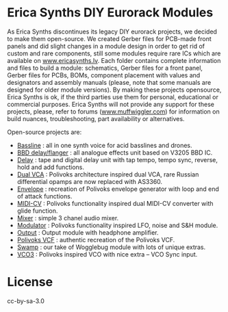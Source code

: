 Erica Synths DIY Eurorack Modules
=================================

As Erica Synths discontinues its legacy DIY eurorack projects, we decided to make them open-source. We created Gerber files for PCB-made front panels and did slight changes in a module design in order to get rid of custom and rare components, still some modules require rare ICs which are available on www.ericasynths.lv. Each folder contains complete information and files to build a module: schematics, Gerber files for a front panel, Gerber files for PCBs, BOMs, component placement with values and designators and assembly manuals (please, note that some manuals are designed for older module versions).
By making these projects opensource, Erica Synths is ok, if the third parties use them for personal, educational or commercial purposes.
Erica Synths will not provide any support for these projects, please, refer to forums (www.muffwiggler.com) for information on build nuances, troubleshooting, part availability or alternatives.
 
Open-source projects are:

* [Bassline](https://www.ericasynths.lv/shop/diy/diy-kits-1/diy-bassline/) : all in one synth voice for acid basslines and drones.
* [BBD delay/flanger](https://www.ericasynths.lv/shop/diy/diy-kits-1/diy-bbd-delayflanger/) : all analogue effects unit based on V3205 BBD IC.
* [Delay](https://www.ericasynths.lv/shop/diy/diy-kits-1/diy-delay/) : tape and digital delay unit with tap tempo, tempo sync, reverse, hold and add functions.
* [Dual VCA](https://www.ericasynths.lv/shop/diy/diy-kits-1/diy-polivoks-vca-ii/) : Polivoks architecture inspired dual VCA, rare Russian differential opamps are now replaced with AS3360.
* [Envelope](https://www.ericasynths.lv/shop/diy/diy-kits-1/diy-polivoks-eg-ii/) : recreation of Polivoks envelope generator with loop and end of attack functions.
* [MIDI-CV](https://www.ericasynths.lv/shop/diy/diy-kits-1/diy-midi-cv-ii/) : Polivoks functionality inspired dual MIDI-CV converter with glide function.
* [Mixer](https://www.ericasynths.lv/shop/diy/diy-kits-1/diy-mixer-ii/) : simple 3 chanel audio mixer.
* [Modulator](https://www.ericasynths.lv/shop/diy/diy-kits-1/diy-modulator-ii/) : Polivoks functionality inspired LFO, noise and S&H module.
* [Output](https://www.ericasynths.lv/shop/diy/diy-kits-1/diy-output-ii/) : Output module with headphone amplifier.
* [Polivoks VCF](https://www.ericasynths.lv/shop/diy/diy-kits-1/diy-polivoks-vcf-ii/) : authentic recreation of the Polivoks VCF.
* [Swamp](https://www.ericasynths.lv/shop/diy/diy-kits-1/diy-swamp/) : our take of Wogglebug module with lots of unique extras.
* [VCO3](https://www.ericasynths.lv/shop/diy/diy-kits-1/diy-polivoks-vco-ii/) : Polivoks inspired VCO with nice extra – VCO Sync input.

License
=======

cc-by-sa-3.0
